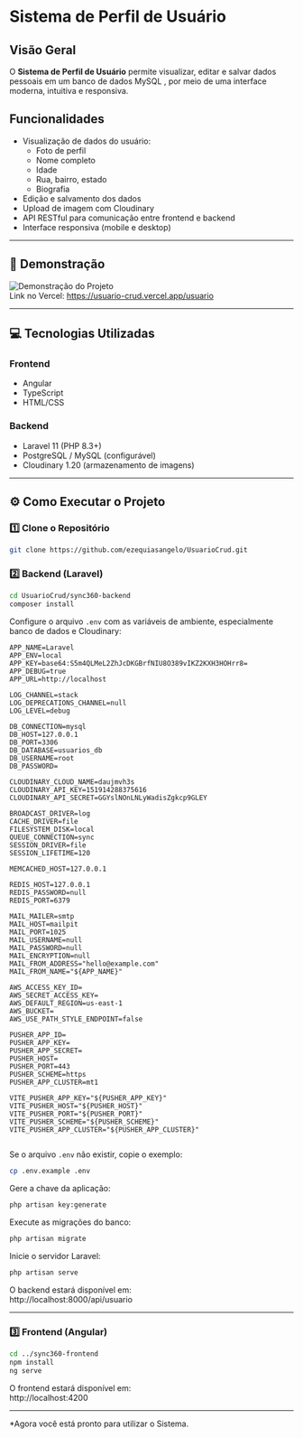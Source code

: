 # Sistema de Perfil de Usuário

## Visão Geral

O **Sistema de Perfil de Usuário** permite visualizar, editar e salvar dados pessoais em um banco de dados MySQL , por meio de uma interface moderna, intuitiva e responsiva.

## Funcionalidades

- Visualização de dados do usuário:
  - Foto de perfil
  - Nome completo
  - Idade
  - Rua, bairro, estado
  - Biografia
- Edição e salvamento dos dados
- Upload de imagem com Cloudinary
- API RESTful para comunicação entre frontend e backend
- Interface responsiva (mobile e desktop)

---

## 🎥 Demonstração

![Demonstração do Projeto](assets/demo.gif)  
Link no Vercel: https://usuario-crud.vercel.app/usuario

---

## 💻 Tecnologias Utilizadas

### Frontend
- Angular
- TypeScript
- HTML/CSS

### Backend
- Laravel 11 (PHP 8.3+)
- PostgreSQL / MySQL (configurável)
- Cloudinary 1.20 (armazenamento de imagens)

---

## ⚙️ Como Executar o Projeto

### 1️⃣ Clone o Repositório

```bash
git clone https://github.com/ezequiasangelo/UsuarioCrud.git
```

### 2️⃣ Backend (Laravel)

```bash
cd UsuarioCrud/sync360-backend
composer install
```

Configure o arquivo `.env` com as variáveis de ambiente, especialmente banco de dados e Cloudinary:

```env
APP_NAME=Laravel
APP_ENV=local
APP_KEY=base64:S5m4QLMeL2ZhJcDKGBrfNIU8O389vIKZ2KXH3HOHrr8=
APP_DEBUG=true
APP_URL=http://localhost

LOG_CHANNEL=stack
LOG_DEPRECATIONS_CHANNEL=null
LOG_LEVEL=debug

DB_CONNECTION=mysql
DB_HOST=127.0.0.1
DB_PORT=3306
DB_DATABASE=usuarios_db
DB_USERNAME=root
DB_PASSWORD=

CLOUDINARY_CLOUD_NAME=daujmvh3s
CLOUDINARY_API_KEY=151914288375616
CLOUDINARY_API_SECRET=GGYslNOnLNLyWadisZgkcp9GLEY

BROADCAST_DRIVER=log
CACHE_DRIVER=file
FILESYSTEM_DISK=local
QUEUE_CONNECTION=sync
SESSION_DRIVER=file
SESSION_LIFETIME=120

MEMCACHED_HOST=127.0.0.1

REDIS_HOST=127.0.0.1
REDIS_PASSWORD=null
REDIS_PORT=6379

MAIL_MAILER=smtp
MAIL_HOST=mailpit
MAIL_PORT=1025
MAIL_USERNAME=null
MAIL_PASSWORD=null
MAIL_ENCRYPTION=null
MAIL_FROM_ADDRESS="hello@example.com"
MAIL_FROM_NAME="${APP_NAME}"

AWS_ACCESS_KEY_ID=
AWS_SECRET_ACCESS_KEY=
AWS_DEFAULT_REGION=us-east-1
AWS_BUCKET=
AWS_USE_PATH_STYLE_ENDPOINT=false

PUSHER_APP_ID=
PUSHER_APP_KEY=
PUSHER_APP_SECRET=
PUSHER_HOST=
PUSHER_PORT=443
PUSHER_SCHEME=https
PUSHER_APP_CLUSTER=mt1

VITE_PUSHER_APP_KEY="${PUSHER_APP_KEY}"
VITE_PUSHER_HOST="${PUSHER_HOST}"
VITE_PUSHER_PORT="${PUSHER_PORT}"
VITE_PUSHER_SCHEME="${PUSHER_SCHEME}"
VITE_PUSHER_APP_CLUSTER="${PUSHER_APP_CLUSTER}"


```

Se o arquivo `.env` não existir, copie o exemplo:

```bash
cp .env.example .env
```

Gere a chave da aplicação:

```bash
php artisan key:generate
```

Execute as migrações do banco:

```bash
php artisan migrate
```

Inicie o servidor Laravel:

```bash
php artisan serve
```

O backend estará disponível em:  
http://localhost:8000/api/usuario

---

### 3️⃣ Frontend (Angular)

```bash
cd ../sync360-frontend
npm install
ng serve
```

O frontend estará disponível em:  
http://localhost:4200

---

*Agora você está pronto para utilizar o Sistema.
